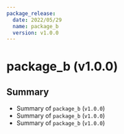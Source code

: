 ```yaml
---
package_release:
  date: 2022/05/29
  name: package_b
  version: v1.0.0
---
```

# package_b (v1.0.0)


## Summary

- Summary of `package_b` (`v1.0.0`)
- Summary of `package_b` (`v1.0.0`)
- Summary of `package_b` (`v1.0.0`)

